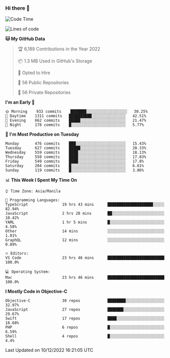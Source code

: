 ### Hi there 👋

<!--START_SECTION:waka-->
![Code Time](http://img.shields.io/badge/Code%20Time-3%2C468%20hrs%2034%20mins-blue)

![Lines of code](https://img.shields.io/badge/From%20Hello%20World%20I%27ve%20Written-2%20Million%20lines%20of%20code-blue)

**🐱 My GitHub Data** 

> 🏆 6,189 Contributions in the Year 2022
 > 
> 📦 1.3 MB Used in GitHub's Storage 
 > 
> 💼 Opted to Hire
 > 
> 📜 56 Public Repositories 
 > 
> 🔑 56 Private Repositories  
 > 
**I'm an Early 🐤** 

```text
🌞 Morning    933 commits    ███████░░░░░░░░░░░░░░░░░░   30.25% 
🌆 Daytime    1311 commits   ██████████░░░░░░░░░░░░░░░   42.51% 
🌃 Evening    662 commits    █████░░░░░░░░░░░░░░░░░░░░   21.47% 
🌙 Night      178 commits    █░░░░░░░░░░░░░░░░░░░░░░░░   5.77%

```
📅 **I'm Most Productive on Tuesday** 

```text
Monday       476 commits    ███░░░░░░░░░░░░░░░░░░░░░░   15.43% 
Tuesday      627 commits    █████░░░░░░░░░░░░░░░░░░░░   20.33% 
Wednesday    559 commits    ████░░░░░░░░░░░░░░░░░░░░░   18.13% 
Thursday     550 commits    ████░░░░░░░░░░░░░░░░░░░░░   17.83% 
Friday       549 commits    ████░░░░░░░░░░░░░░░░░░░░░   17.8% 
Saturday     204 commits    █░░░░░░░░░░░░░░░░░░░░░░░░   6.61% 
Sunday       119 commits    █░░░░░░░░░░░░░░░░░░░░░░░░   3.86%

```


📊 **This Week I Spent My Time On** 

```text
⌚︎ Time Zone: Asia/Manila

💬 Programming Languages: 
TypeScript               19 hrs 43 mins      ████████████████████░░░░░   82.94% 
JavaScript               2 hrs 28 mins       ██░░░░░░░░░░░░░░░░░░░░░░░   10.42% 
YAML                     1 hr 5 mins         █░░░░░░░░░░░░░░░░░░░░░░░░   4.58% 
Other                    14 mins             ░░░░░░░░░░░░░░░░░░░░░░░░░   1.01% 
GraphQL                  12 mins             ░░░░░░░░░░░░░░░░░░░░░░░░░   0.89%

🔥 Editors: 
VS Code                  23 hrs 46 mins      █████████████████████████   100.0%

💻 Operating System: 
Mac                      23 hrs 46 mins      █████████████████████████   100.0%

```

**I Mostly Code in Objective-C** 

```text
Objective-C              30 repos            ████████░░░░░░░░░░░░░░░░░   32.97% 
JavaScript               27 repos            ███████░░░░░░░░░░░░░░░░░░   29.67% 
Swift                    17 repos            ████░░░░░░░░░░░░░░░░░░░░░   18.68% 
PHP                      6 repos             █░░░░░░░░░░░░░░░░░░░░░░░░   6.59% 
Shell                    4 repos             █░░░░░░░░░░░░░░░░░░░░░░░░   4.4%

```



 Last Updated on 10/12/2022 16:21:05 UTC
<!--END_SECTION:waka-->


<!--
**rad182/rad182** is a ✨ _special_ ✨ repository because its `README.md` (this file) appears on your GitHub profile.

Here are some ideas to get you started:

- 🔭 I’m currently working on ...
- 🌱 I’m currently learning ...
- 👯 I’m looking to collaborate on ...
- 🤔 I’m looking for help with ...
- 💬 Ask me about ...
- 📫 How to reach me: ...
- 😄 Pronouns: ...
- ⚡ Fun fact: ...
-->
